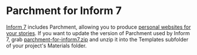 Parchment for Inform 7
======================

[Inform 7](http://inform7.com/) includes Parchment, allowing you to produce [personal websites for your stories](http://inform7.com/learn/man/doc394.html). If you want to update the version of Parchment used by Inform 7, grab [parchment-for-inform7.zip]( https://raw.github.com/curiousdannii/parchment/master/lib/parchment-for-inform7.zip ) and unzip it into the Templates subfolder of your project's Materials folder.